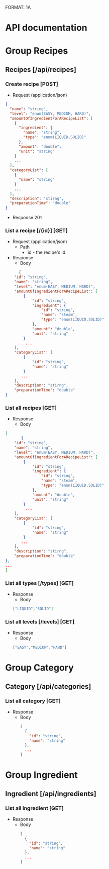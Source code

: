 FORMAT: 1A

# API documentation

# Group Recipes

## Recipes [/api/recipes]

### Create recipe [POST]

+ Request (application/json)

```json
{
  "name": "string",
  "level": "enum(EASY, MEDIUM, HARD)",
  "amountOfIngredientForARecipeList": [
    {
      "ingredient": {
        "name": "string",
        "type": "enum(LIQUID,SOLID)"
      },
      "amount": "double",
      "unit": "string"
    }
    ...
  ],
  "categoryList": [
    {
      "name": "string"
    }
    ...
  ],
  "description": "stirng",
  "preparationTime": "double"
}
```

+ Response 201

### List a recipe [/{id}] [GET]

+ Request (application/json)
    + Path
        + id - the recipe's id
+ Response
    + Body
  
```json
      {
    "id": "string",
    "name": "string",
    "level": "enum(EASY, MEDIUM, HARD)",
    "amountOfIngredientForARecipeList": [
        {
            "id": "string",
            "ingredient": {
                "id": "string",
                "name": "steam",
                "type": "enum(LIQUID,SOLID)"
            },
            "amount": "double",
            "unit": "string"
        }
         ...
    ],
    "categoryList": [
        {
            "id": "string",
            "name": "string"
        }
       ...
    ],
    "description": "stirng",
    "preparationTime": "double"
}

```

### List all recipes [GET]

+ Response
    + Body
  
```json
[
       {
    "id": "string",
    "name": "string",
    "level": "enum(EASY, MEDIUM, HARD)",
    "amountOfIngredientForARecipeList": [
        {
            "id": "string",
            "ingredient": {
                "id": "string",
                "name": "steam",
                "type": "enum(LIQUID,SOLID)"
            },
            "amount": "double",
            "unit": "string"
        }
         ...
    ],
    "categoryList": [
        {
            "id": "string",
            "name": "string"
        }
       ...
    ],
    "description": "stirng",
    "preparationTime": "double"
},
...
]
   ```

### List all types [/types] [GET]

+ Response
    + Body
    ```json
  ["LIQUID","SOLID"]

    ```

### List all levels [/levels] [GET]

+ Response
    + Body
    ```json
  ["EASY","MEDIUM","HARD"]
    ```

# Group Category

## Category [/api/categories]

### List all category [GET]

+ Response
    + Body
      ```json
      [
        {
          "id": "string",
          "name": "string"
        },
        ...
      ]
      ```

# Group Ingredient

## Ingredient [/api/ingredients]

### List all ingredient [GET]

+ Response
    + Body
      ```json
      [
        {
          "id": "string",
          "name": "string"
        },
        ...
      ]
      ```

